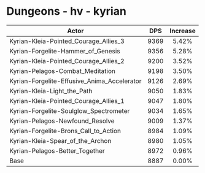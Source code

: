# Dungeons - hv - kyrian
| Actor | DPS | Increase |
|---|:---:|:---:|
|Kyrian-Kleia-Pointed_Courage_Allies_3|9369|5.42%|
|Kyrian-Forgelite-Hammer_of_Genesis|9356|5.28%|
|Kyrian-Kleia-Pointed_Courage_Allies_2|9200|3.52%|
|Kyrian-Pelagos-Combat_Meditation|9198|3.50%|
|Kyrian-Forgelite-Effusive_Anima_Accelerator|9126|2.69%|
|Kyrian-Kleia-Light_the_Path|9050|1.83%|
|Kyrian-Kleia-Pointed_Courage_Allies_1|9047|1.80%|
|Kyrian-Forgelite-Soulglow_Spectrometer|9034|1.65%|
|Kyrian-Pelagos-Newfound_Resolve|9009|1.37%|
|Kyrian-Forgelite-Brons_Call_to_Action|8984|1.09%|
|Kyrian-Kleia-Spear_of_the_Archon|8980|1.05%|
|Kyrian-Pelagos-Better_Together|8972|0.96%|
|Base|8887|0.00%|
